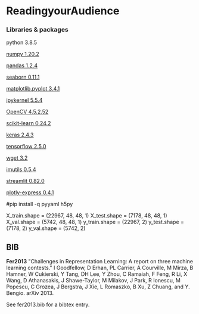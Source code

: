 # ReadingyourAudience

### Libraries & packages
python 3.8.5

[numpy 1.20.2](https://pypi.org/project/numpy/)

[pandas 1.2.4](https://pypi.org/project/pandas/)

[seaborn 0.11.1](https://pypi.org/project/seaborn/)

[matplotlib.pyplot 3.4.1](https://pypi.org/project/matplotlib/3.4.1/)



[ipykernel 5.5.4](https://pypi.org/project/ipykernel/)

[OpenCV 4.5.2.52](https://pypi.org/project/opencv-python/)

[scikit-learn 0.24.2](https://pypi.org/project/scikit-learn/)

[keras 2.4.3](https://pypi.org/project/keras/)

[tensorflow 2.5.0](https://pypi.org/project/tensorflow/)

[wget 3.2](https://pypi.org/project/wget/)

[imutils 0.5.4](https://pypi.org/project/imutils/)


[streamlit 0.82.0](https://pypi.org/project/streamlit/)

[plotly-express 0.4.1](https://pypi.org/project/plotly-express/)

 #pip install -q pyyaml h5py

X_train.shape = (22967, 48, 48, 1)
X_test.shape = (7178, 48, 48, 1)
X_val.shape = (5742, 48, 48, 1)
y_train.shape = (22967, 2)
y_test.shape = (7178, 2)
y_val.shape = (5742, 2)



## BIB
**Fer2013**
"Challenges in Representation Learning: A report on three machine learning
contests." I Goodfellow, D Erhan, PL Carrier, A Courville, M Mirza, B
Hamner, W Cukierski, Y Tang, DH Lee, Y Zhou, C Ramaiah, F Feng, R Li,
X Wang, D Athanasakis, J Shawe-Taylor, M Milakov, J Park, R Ionescu,
M Popescu, C Grozea, J Bergstra, J Xie, L Romaszko, B Xu, Z Chuang, and
Y. Bengio. arXiv 2013.

See fer2013.bib for a bibtex entry.

